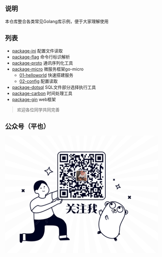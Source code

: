## 说明
本仓库整合各类常见Golang库示例，便于大家理解使用

## 列表
- [package-ini](package-ini) 配置文件读取
- [package-flag](package-flag) 命令行标识解析
- [package-proto](package-proto) 通讯序列化工具
- [package-micro](package-micro) 微服务框架go-micro
    - [01-helloworld](package-micro/01-helloworld) 快速搭建服务
    - [02-config](package-micro/02-config) 配置读取
- [package-dotsql](package-dotsql) SQL文件部分选择执行工具
- [package-carbon](package-carbon) 时间处理工具
- [package-gin](package-gin) web框架

> 欢迎各位同学共同完善

## 公众号（平也）
![image](qrcode.png)